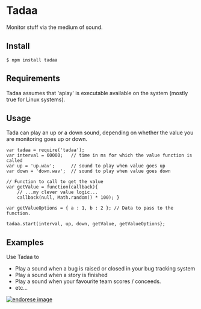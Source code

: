 # Tadaa

Monitor stuff via the medium of sound.

## Install

    $ npm install tadaa

## Requirements

Tadaa assumes that 'aplay' is executable available on the system (mostly true for Linux systems). 

## Usage

Tada can play an up or a down sound, depending on whether the value you are monitoring goes up or down.

    var tadaa = require('tadaa');
    var interval = 60000;   // time in ms for which the value function is called
    var up = 'up.wav';      // sound to play when value goes up
    var down = 'down.wav';  // sound to play when value goes down
    
    // Function to call to get the value
    var getValue = function(callback){
        // ...my clever value logic...
        callback(null, Math.random() * 100); } 
        
    var getValueOptions = { a : 1, b : 2 }; // Data to pass to the function.
    
    tadaa.start(interval, up, down, getValue, getValueOptions};
    
## Examples

Use Tadaa to

* Play a sound when a bug is raised or closed in your bug tracking system
* Play a sound when a story is finished
* Play a sound when your favourite team scores / conceeds.
* etc...

[![endorese image](http://api.coderwall.com/mdeiters/endorsecount.png)]("http://coderwall.com/jamesbloomer)
